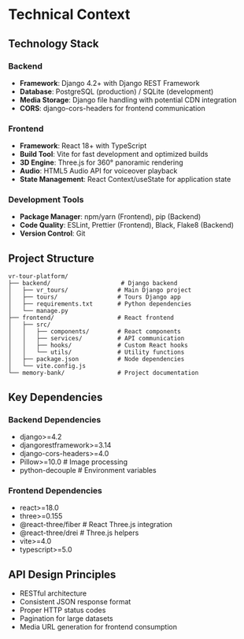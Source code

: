 # Technical Context

## Technology Stack

### Backend
- **Framework**: Django 4.2+ with Django REST Framework
- **Database**: PostgreSQL (production) / SQLite (development)
- **Media Storage**: Django file handling with potential CDN integration
- **CORS**: django-cors-headers for frontend communication

### Frontend
- **Framework**: React 18+ with TypeScript
- **Build Tool**: Vite for fast development and optimized builds
- **3D Engine**: Three.js for 360° panoramic rendering
- **Audio**: HTML5 Audio API for voiceover playback
- **State Management**: React Context/useState for application state

### Development Tools
- **Package Manager**: npm/yarn (Frontend), pip (Backend)
- **Code Quality**: ESLint, Prettier (Frontend), Black, Flake8 (Backend)
- **Version Control**: Git

## Project Structure

```
vr-tour-platform/
├── backend/                    # Django backend
│   ├── vr_tours/              # Main Django project
│   ├── tours/                 # Tours Django app
│   ├── requirements.txt       # Python dependencies
│   └── manage.py
├── frontend/                  # React frontend
│   ├── src/
│   │   ├── components/        # React components
│   │   ├── services/          # API communication
│   │   ├── hooks/             # Custom React hooks
│   │   └── utils/             # Utility functions
│   ├── package.json           # Node dependencies
│   └── vite.config.js
└── memory-bank/               # Project documentation
```

## Key Dependencies

### Backend Dependencies
- django>=4.2
- djangorestframework>=3.14
- django-cors-headers>=4.0
- Pillow>=10.0  # Image processing
- python-decouple  # Environment variables

### Frontend Dependencies
- react>=18.0
- three>=0.155
- @react-three/fiber  # React Three.js integration
- @react-three/drei   # Three.js helpers
- vite>=4.0
- typescript>=5.0

## API Design Principles
- RESTful architecture
- Consistent JSON response format
- Proper HTTP status codes
- Pagination for large datasets
- Media URL generation for frontend consumption 